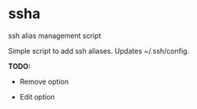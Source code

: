 ssha
====

ssh alias management script

Simple script to add ssh aliases. Updates ~/.ssh/config. 

**TODO:**

* Remove option

* Edit option
